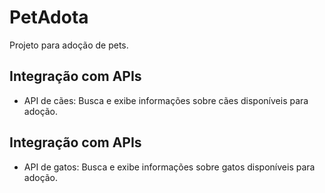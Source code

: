# PetAdota

Projeto para adoção de pets.

## Integração com APIs
- API de cães: Busca e exibe informações sobre cães disponíveis para adoção.


## Integração com APIs
- API de gatos: Busca e exibe informações sobre gatos disponíveis para adoção.
